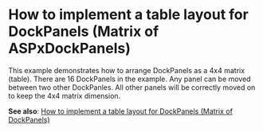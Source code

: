 # How to implement a table layout for DockPanels (Matrix of ASPxDockPanels)


<p>This example demonstrates how to arrange DockPanels as a 4x4 matrix (table). There are 16 DockPanels in the example. Any panel can be moved between two other DockPanles. All other panels will be correctly moved on to keep the 4x4 matrix dimension.</p>
<strong>See also</strong>: <a href="https://www.devexpress.com/Support/Center/p/E4317">How to implement a table layout for DockPanels (Matrix of DockPanels)</a>

<br/>


